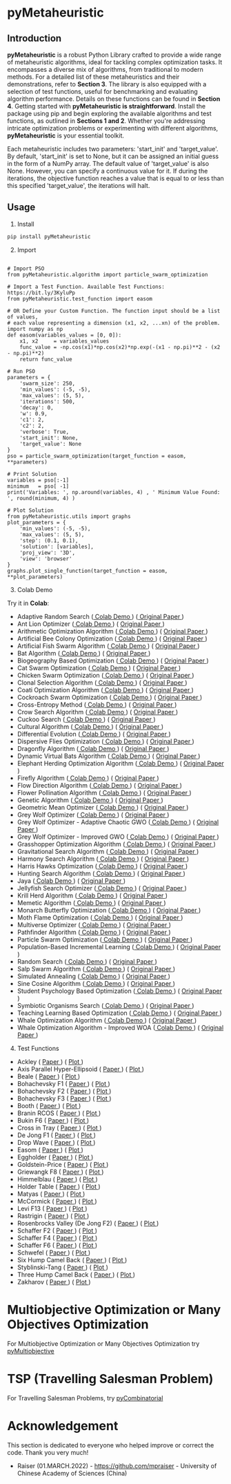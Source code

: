 # pyMetaheuristic

## Introduction

**pyMetaheuristic** is a robust Python Library crafted to provide a wide range of metaheuristic algorithms, ideal for tackling complex optimization tasks. It encompasses a diverse mix of algorithms, from traditional to modern methods. For a detailed list of these metaheuristics and their demonstrations, refer to **Section 3**. The library is also equipped with a selection of test functions, useful for benchmarking and evaluating algorithm performance. Details on these functions can be found in **Section 4**. Getting started with **pyMetaheuristic is straightforward**. Install the package using pip and begin exploring the available algorithms and test functions, as outlined in **Sections 1 and 2**. Whether you're addressing intricate optimization problems or experimenting with different algorithms, **pyMetaheuristic** is your essential toolkit.

Each metaheuristic includes two parameters: 'start_init' and 'target_value'. By default, 'start_init' is set to None, but it can be assigned an initial guess in the form of a NumPy array. The default value of 'target_value' is also None. However, you can specify a continuous value for it. If during the iterations, the objective function reaches a value that is equal to or less than this specified 'target_value', the iterations will halt.

## Usage

1. Install

```bash
pip install pyMetaheuristic
```

2. Import

```py3

# Import PSO
from pyMetaheuristic.algorithm import particle_swarm_optimization

# Import a Test Function. Available Test Functions: https://bit.ly/3KyluPp
from pyMetaheuristic.test_function import easom

# OR Define your Custom Function. The function input should be a list of values, 
# each value representing a dimension (x1, x2, ...xn) of the problem.
import numpy as np
def easom(variables_values = [0, 0]):
    x1, x2     = variables_values
    func_value = -np.cos(x1)*np.cos(x2)*np.exp(-(x1 - np.pi)**2 - (x2 - np.pi)**2)
    return func_value

# Run PSO
parameters = {
    'swarm_size': 250,
    'min_values': (-5, -5),
    'max_values': (5, 5),
    'iterations': 500,
    'decay': 0,
    'w': 0.9,
    'c1': 2,
    'c2': 2,
    'verbose': True,
    'start_init': None,
    'target_value': None
}
pso = particle_swarm_optimization(target_function = easom, **parameters)

# Print Solution
variables = pso[:-1]
minimum   = pso[ -1]
print('Variables: ', np.around(variables, 4) , ' Minimum Value Found: ', round(minimum, 4) )

# Plot Solution
from pyMetaheuristic.utils import graphs
plot_parameters = {
    'min_values': (-5, -5),
    'max_values': (5, 5),
    'step': (0.1, 0.1),
    'solution': [variables],
    'proj_view': '3D',
    'view': 'browser'
}
graphs.plot_single_function(target_function = easom, **plot_parameters)

```

3. Colab Demo

Try it in **Colab**:

- Adaptive Random Search ([ Colab Demo ](https://colab.research.google.com/drive/1PbIjDVGAU75Dgxn6I3bpoWovvYA4RYks?usp=sharing)) ([ Original Paper ](https://citeseerx.ist.psu.edu/viewdoc/download?doi=10.1.1.87.1623&rep=rep1&type=pdf))
- Ant Lion Optimizer ([ Colab Demo ](https://colab.research.google.com/drive/11GWyd-o11nzwjafF37YDbReAJyjV4Zhp?usp=sharing)) ( [ Original Paper ](https://doi.org/10.1016/j.advengsoft.2015.01.010))
- Arithmetic Optimization Algorithm ([ Colab Demo ](https://colab.research.google.com/drive/1AH0B21_fhF4mOV5iR5MJt_JoUslYE_dt?usp=sharing)) ( [ Original Paper ](https://doi.org/10.1016/j.cma.2020.113609))
- Artificial Bee Colony Optimization ([ Colab Demo ](https://colab.research.google.com/drive/1IBouxcnhbNLfCoCV5ueNCq0FZBd9E2gu?usp=sharing)) ( [ Original Paper ](https://abc.erciyes.edu.tr/pub/tr06_2005.pdf))
- Artificial Fish Swarm Algorithm ([ Colab Demo ](https://colab.research.google.com/drive/1OugZdsHhg2HQXMryx4AlH3-RdjjeEKlL?usp=sharing)) ( [ Original Paper ](https://www.sysengi.com/EN/10.12011/1000-6788(2002)11-32))
- Bat Algorithm ([ Colab Demo ](https://colab.research.google.com/drive/1vbUWQ3T8B1XhPrewaFUW9uvCMGmzajk1?usp=sharing)) ( [ Original Paper ](https://arxiv.org/abs/1004.4170))
- Biogeography Based Optimization ([ Colab Demo ](https://colab.research.google.com/drive/1k3wUNl2R486rkxUhTcTum3usc9f585p0?usp=sharing)) ( [ Original Paper ](https://doi.org/10.1109/TEVC.2008.919004))
- Cat Swarm Optimization ([ Colab Demo ](https://colab.research.google.com/drive/16kULfNzZsFayvAf9IYgF-260iWy5x-u4?usp=sharing)) ( [ Original Paper ](https://doi.org/10.1007/978-3-540-36668-3_94))
- Chicken Swarm Optimization ([ Colab Demo ](https://colab.research.google.com/drive/1twWQX1rsZE0zcF36CIdBIvueNH-FfIif?usp=sharing)) ( [ Original Paper ](https://doi.org/10.1007/978-3-319-11857-4_10))
- Clonal Selection Algorithm ([ Colab Demo ](https://colab.research.google.com/drive/1tylsvAX0_MU5gOpDc4wS6v_z5nFEjTM5?usp=sharing)) ( [ Original Paper ](https://www.researchgate.net/publication/2917410_Parallelizing_an_Immune-Inspired_Algorithm_for_Efficient_Pattern_Recognition))
- Coati Optimization Algorithm ([ Colab Demo ](https://colab.research.google.com/drive/1l9AQcQNXX2DElP5c1ISwZtvHeZoZybOD?usp=sharing)) ( [ Original Paper ](https://doi.org/10.1016/j.knosys.2022.110011))
- Cockroach Swarm Optimization ([ Colab Demo ](https://colab.research.google.com/drive/1lrsRWMJhX2Uf-IGObukpZM7t2zr-OPW8?usp=sharing)) ( [ Original Paper ](https://doi.org/10.1109/ICCET.2010.5485993))
- Cross-Entropy Method ([ Colab Demo ](https://colab.research.google.com/drive/1tI1YbjbAV_O9TdXWYfu8aAlvadC7Crm_?usp=sharing)) ( [ Original Paper ](https://doi.org/10.1016/S0377-2217(96)00385-2))
- Crow Search Algorithm ([ Colab Demo ](https://colab.research.google.com/drive/18pFLXYi5s9dMgtA03i5yKeC5WZstDp82?usp=sharing)) ( [ Original Paper ](https://doi.org/10.1016/j.compstruc.2016.03.001))
- Cuckoo Search ([ Colab Demo ](https://colab.research.google.com/drive/1L1STGmVK5IgdjLpEb-o8tuJ0yPCZ65Mt?usp=sharing)) ( [ Original Paper ](https://arxiv.org/abs/1003.1594v1))
- Cultural Algorithm ([ Colab Demo ](https://colab.research.google.com/drive/1X2dIQvL91yQfEzg90UC9mvlE-h0pLc2i?usp=sharing)) ( [ Original Paper ](https://doi.org/10.1142/9789814534116))
- Differential Evolution ([ Colab Demo ](https://colab.research.google.com/drive/1J56NxxplPOty9rjKQoo5TqN6MzmiqfBe?usp=sharing)) ( [ Original Paper ](https://doi.org/10.1023%2FA%3A1008202821328))
- Dispersive Flies Optimization ([ Colab Demo ](https://colab.research.google.com/drive/1Y6eULdzLMnM2QpApdvABotxwG01BusmE?usp=sharing)) ( [ Original Paper ](http://dx.doi.org/10.15439/2014F142))
- Dragonfly Algorithm ([ Colab Demo ](https://colab.research.google.com/drive/19xgEwfzdI-yjFMM3e16PbVF1vX8ohu9c?usp=sharing)) ( [ Original Paper ](https://doi.org/10.1007/s00521-015-1920-1))
- Dynamic Virtual Bats Algorithm ([ Colab Demo ](https://colab.research.google.com/drive/1IKyCxK50he9ghhmyLRrTqf-AcD7kllG_?usp=sharing)) ( [ Original Paper ](https://doi.org/10.1109/INCoS.2014.40))
- Elephant Herding Optimization Algorithm ([ Colab Demo ](https://colab.research.google.com/drive/1wom7cm23VN0N40_23HsoAKktkMy7V3ts?usp=sharing)) ( [ Original Paper ](https://doi.org/10.1109/ISCBI.2015.8))
- Firefly Algorithm ([ Colab Demo ](https://colab.research.google.com/drive/1vjUDRdRKPAGo6fTXAsvF9INJiF-wb6Pe?usp=sharing)) ( [ Original Paper ](https://www.sciencedirect.com/book/9780124167438/nature-inspired-optimization-algorithms))
- Flow Direction Algorithm ([ Colab Demo ](https://colab.research.google.com/drive/1b72tXxS1X8ntCduN5lUn-An1REcJqp48?usp=sharing)) ( [ Original Paper ](https://doi.org/10.1016/j.cie.2021.107224))
- Flower Pollination Algorithm ([ Colab Demo ](https://colab.research.google.com/drive/1U7gTgWwBPOWGyEQGX38nSBnBzb3WWAM1?usp=sharing)) ( [ Original Paper ](https://www.sciencedirect.com/book/9780124167438/nature-inspired-optimization-algorithms))
- Genetic Algorithm ([ Colab Demo ](https://colab.research.google.com/drive/1zY4N9Sf6odAd1hn8Z3SSww403aj2BHhh?usp=sharing)) ( [ Original Paper ](https://ieeexplore.ieee.org/book/6267401))
- Geometric Mean Optimizer ([ Colab Demo ](https://colab.research.google.com/drive/1NLjGeiB90A7Jzf3j7qbMLbLf_9nDqjZH?usp=sharing)) ( [ Original Paper ](https://doi.org/10.1007/s00500-023-08202-z))
- Grey Wolf Optimizer ([ Colab Demo ](https://colab.research.google.com/drive/1EQqLtVs9ghQ9Cu-aFRh13hu5ZdgOf9sc?usp=sharing)) ( [ Original Paper ](https://doi.org/10.1016/j.advengsoft.2013.12.007))
- Grey Wolf Optimizer - Adaptive Chaotic GWO ([ Colab Demo ](https://colab.research.google.com/drive/1a1otr1dTqF-h0dhpEbokx3dNXdmDP_L-?usp=sharing)) ( [ Original Paper ](https://doi.org/10.1007/s42835-023-01621-w))
- Grey Wolf Optimizer - Improved GWO ([ Colab Demo ](https://colab.research.google.com/drive/1Ggu6bd6-FQkLMIrfJynF54b7JBUJaw8Z?usp=sharing)) ( [ Original Paper ](https://doi.org/10.1016/j.eswa.2020.113917))
- Grasshopper Optimization Algorithm ([ Colab Demo ](https://colab.research.google.com/drive/1Mift_Q38gvTkW6eYdkzSS6GpYZKGTwmy?usp=sharing)) ( [ Original Paper ](https://doi.org/10.1016/j.advengsoft.2017.01.004))
- Gravitational Search Algorithm ([ Colab Demo ](https://colab.research.google.com/drive/1swxMC2Lu9nhObGv7UO5v7eTUm9ULz79Z?usp=sharing)) ( [ Original Paper ](https://doi.org/10.1016/j.ins.2009.03.004))
- Harmony Search Algorithm ([ Colab Demo ](https://colab.research.google.com/drive/1msIR83uzO-w7HLijaMS2e_Lt8r3EZqHn?usp=sharing)) ( [ Original Paper ](
https://doi.org/10.1177/003754970107600201))
- Harris Hawks Optimization ([ Colab Demo ](https://colab.research.google.com/drive/1swYF7A0I67zX7NxXRJ1d1k1apeMWX2ix?usp=sharing)) ( [ Original Paper ](https://doi.org/10.1016/j.future.2019.02.028))
- Hunting Search Algorithm ([ Colab Demo ](https://colab.research.google.com/drive/1usqrl2Ljoj9ha7wuShD1JgFlHrAP4K0Z?usp=sharing)) ( [ Original Paper ](https://doi.org/10.1109/ICSCCW.2009.5379451))
- Jaya ([ Colab Demo ](https://colab.research.google.com/drive/1B-1I3izW0R41_gSGjU26OGHSmy5BY4Tr?usp=sharing)) ( [ Original Paper ](http://www.growingscience.com/ijiec/Vol7/IJIEC_2015_32.pdf))
- Jellyfish Search Optimizer ([ Colab Demo ](https://colab.research.google.com/drive/1yKkUozjzzia9W1sa8XJRNhZzFWCkcGl1?usp=sharing)) ( [ Original Paper ]( https://doi.org/10.1016/j.amc.2020.125535))
- Krill Herd Algorithm ([ Colab Demo ](https://colab.research.google.com/drive/1IPQHgHKwR7ELb9EQ--keKmIVrjJLIhZF?usp=sharing)) ( [ Original Paper ](https://doi.org/10.1016/j.asoc.2016.08.041))
- Memetic Algorithm ([ Colab Demo ](https://colab.research.google.com/drive/1ivRQVK8auSmU9jF3H7CYmpKLlxRHHrPd?usp=sharing)) ( [ Original Paper ](https://citeseerx.ist.psu.edu/viewdoc/download?doi=10.1.1.27.9474&rep=rep1&type=pdf))
- Monarch Butterfly Optimization ([ Colab Demo ](https://colab.research.google.com/drive/1-th99S0O93gpRbXcFtj1G3DeYP2iDcGP?usp=sharing)) ( [ Original Paper ](https://doi.org/10.1007/s00521-015-1923-y))
- Moth Flame Optimization ([ Colab Demo ](https://colab.research.google.com/drive/1-parlgNJ6urQGmNLLViGxf65PhuAS3L4?usp=sharing)) ( [ Original Paper ](https://doi.org/10.1016/j.knosys.2015.07.006))
- Multiverse Optimizer ([ Colab Demo ](https://colab.research.google.com/drive/1Qna0EHucTYRt9pCfDFzpk9uuNM9tSNKi?usp=sharing)) ( [ Original Paper ](https://doi.org/10.1007/s00521-015-1870-7))
- Pathfinder Algorithm ([ Colab Demo ](https://colab.research.google.com/drive/1gntm149Ye1v_vr--zzBCej_5D68SyBHG?usp=sharing)) ( [ Original Paper ](https://doi.org/10.1016/j.asoc.2019.03.012))
- Particle Swarm Optimization ([ Colab Demo ](https://colab.research.google.com/drive/1bWAmKTkNKSiSQPUcRdokLQYuhQBOhckZ?usp=sharing)) ( [ Original Paper ](https://doi.org/10.1109/ICNN.1995.488968))
- Population-Based Incremental Learning ([ Colab Demo ](https://colab.research.google.com/drive/1aWaMLOhoX_lC9_9PTHcGc9Huuu1m1hMp?usp=sharing)) ( [ Original Paper ](https://apps.dtic.mil/sti/pdfs/ADA282654.pdf))
- Random Search ([ Colab Demo ](https://colab.research.google.com/drive/1DCi4aiO_ORlRq9MetZcxHyKAywMuFkRO?usp=sharing)) ( [ Original Paper ](https://doi.org/10.1080/01621459.1953.10501200))
- Salp Swarm Algorithm ([ Colab Demo ](https://colab.research.google.com/drive/1Qhkn2NPO5Gavc6ZHW79n_DjmEFeDvOBq?usp=sharing)) ( [ Original Paper ](https://doi.org/10.1016/j.advengsoft.2017.07.002))
- Simulated Annealing ([ Colab Demo ](https://colab.research.google.com/drive/1W6X_kCSGOKEDWIJ-ar25kgWIQAc4U1mA?usp=sharing)) ( [ Original Paper ](https://www.jstor.org/stable/1690046))
- Sine Cosine Algorithm ([ Colab Demo ](https://colab.research.google.com/drive/1WjbCiks_E2s1qw9l9OkZ4mRQPQuWWYzs?usp=sharing)) ( [ Original Paper ](https://doi.org/10.1016/j.knosys.2015.12.022))
- Student Psychology Based Optimization ([ Colab Demo ](https://colab.research.google.com/drive/1T_vFWdPT1qPldVHDTiyMhPiE3YEV9U4j?usp=sharing)) ( [ Original Paper ](https://doi.org/10.1016/j.advengsoft.2020.102804))
- Symbiotic Organisms Search ([ Colab Demo ](https://colab.research.google.com/drive/1mvrvi7Q8S1XHKeLCYtZDma9Q48nBewQB?usp=sharing)) ( [ Original Paper ]())
- Teaching Learning Based Optimization ([ Colab Demo ](https://colab.research.google.com/drive/1ulyyREv0K3xPAtBeUdcKXznTzpKrTyL5?usp=sharing)) ( [ Original Paper ](http://dx.doi.org/10.1016/j.compstruc.2014.03.007))
- Whale Optimization Algorithm ([ Colab Demo ](https://colab.research.google.com/drive/1Nt52dS0AsXm7RHVIt3K0DAaC1i8zKUUC?usp=sharing)) ( [ Original Paper ](https://doi.org/10.1016/j.advengsoft.2016.01.008))
- Whale Optimization Algorithm - Improved WOA ([ Colab Demo ](https://colab.research.google.com/drive/1Nvuz7VEqUfUqNzEm1h2_hGhieSH3vgHY?usp=sharing))  ( [ Original Paper ](https://doi.org/10.1016/j.jcde.2019.02.002))

4. Test Functions

- Ackley ( [ Paper ](https://arxiv.org/pdf/1308.4008.pdf)) ( [ Plot ](https://colab.research.google.com/drive/14avAOSIGInxQpvfiwBKKtKOBHxoW23oG?usp=sharing)) 
- Axis Parallel Hyper-Ellipsoid ( [ Paper ](https://robertmarks.org/Classes/ENGR5358/Papers/functions.pdf)) ( [ Plot ](https://colab.research.google.com/drive/1t0wZbzZRLhpCxnoik6c7IvSPmRjIKLem?usp=sharing))
- Beale ( [ Paper ](https://arxiv.org/pdf/1308.4008.pdf)) ( [ Plot ](https://colab.research.google.com/drive/1AwoAXEtXrIKCkhT1bvFra2Sh9PX_mT46?usp=sharing))
- Bohachevsky F1 ( [ Paper ](https://arxiv.org/pdf/1308.4008.pdf)) ( [ Plot ](https://colab.research.google.com/drive/1UKYZlBkc85RXVx83JCXa9V9PG6qSsQYc?usp=sharing))
- Bohachevsky F2 ( [ Paper ](https://arxiv.org/pdf/1308.4008.pdf)) ( [ Plot ](https://colab.research.google.com/drive/1lvjgOu7ON3Z12RyxKXgpv90YkjPBmfRK?usp=sharing))
- Bohachevsky F3 ( [ Paper ](https://arxiv.org/pdf/1308.4008.pdf)) ( [ Plot ](https://colab.research.google.com/drive/18iMq9-XgiCMCKCEbZmuviFzjbYXIBBmC?usp=sharing))
- Booth ( [ Paper ](https://arxiv.org/pdf/1308.4008.pdf)) ( [ Plot ](https://colab.research.google.com/drive/1q2H0lvQqLuKUT9scURWA4CKqDXLR8tp_?usp=sharing))
- Branin RCOS ( [ Paper ](https://arxiv.org/pdf/1308.4008.pdf)) ( [ Plot ](https://colab.research.google.com/drive/1Zz8xhZRlxgjvF8SzemFWEFfU7DOPecab?usp=sharing))
- Bukin F6 ( [ Paper ](https://arxiv.org/pdf/1308.4008.pdf)) ( [ Plot ](https://colab.research.google.com/drive/1oFRyahRak54c0UFOZ3RwPCYFzYU6vc2g?usp=sharing))
- Cross in Tray ( [ Paper ](https://arxiv.org/pdf/1308.4008.pdf)) ( [ Plot ](https://colab.research.google.com/drive/14wf2skMXUuGCnvOs5TTpWHhofp8t-gMP?usp=sharing))
- De Jong F1 ( [ Paper ](https://robertmarks.org/Classes/ENGR5358/Papers/functions.pdf)) ( [ Plot ](https://colab.research.google.com/drive/1Oiz5VtRYgvioW914IxVLNgjDbWK5cOse?usp=sharing))
- Drop Wave ( [ Paper ](https://robertmarks.org/Classes/ENGR5358/Papers/functions.pdf)) ( [ Plot ](https://colab.research.google.com/drive/1Z7XDYXuKc6rSGGpzZBzAO1G9N6866QyM?usp=sharing))
- Easom ( [ Paper ](https://arxiv.org/pdf/1308.4008.pdf)) ( [ Plot ](https://colab.research.google.com/drive/1AYFtE5H4QtitHgXiAuOQHUmeNShpGlRM?usp=sharing))
- Eggholder ( [ Paper ](https://arxiv.org/pdf/1308.4008.pdf)) ( [ Plot ](https://colab.research.google.com/drive/1nkxsKKyAeXqhDyDUMoRvTike8WagN9QT?usp=sharing))
- Goldstein-Price ( [ Paper ](https://arxiv.org/pdf/1308.4008.pdf)) ( [ Plot ](https://colab.research.google.com/drive/1XIpaYfD5VT_RMgt2c_6APMItxdz-x629?usp=sharing))
- Griewangk F8 ( [ Paper ](https://arxiv.org/pdf/1308.4008.pdf)) ( [ Plot ](https://colab.research.google.com/drive/1sg9W5zwDvNk0s_2ZHHxlME4XXjuBDO1C?usp=sharing))
- Himmelblau ( [ Paper ](https://arxiv.org/pdf/1308.4008.pdf)) ( [ Plot ](https://colab.research.google.com/drive/1K5BEs3iP56YblVkLTtR7ONPH42Ir3TdX?usp=sharing))
- Holder Table ( [ Paper ](https://mpra.ub.uni-muenchen.de/2718/1/MPRA_paper_2718.pdf)) ( [ Plot ](https://colab.research.google.com/drive/1lBAxNnUeBeiSUeQFKg8aNfSUDnRNc-_6?usp=sharing))
- Matyas ( [ Paper ](https://arxiv.org/pdf/1308.4008.pdf)) ( [ Plot ](https://colab.research.google.com/drive/1HeD0EPFAr1psHEuDGZjqIJ3eznP1zasN?usp=sharing))
- McCormick ( [ Paper ](https://arxiv.org/pdf/1308.4008.pdf)) ( [ Plot ](https://colab.research.google.com/drive/1w3FPlw_09mwagLyY6_0eU90IE_9_I1Af?usp=sharing))
- Levi F13 ( [ Paper ](https://mpra.ub.uni-muenchen.de/2718/1/MPRA_paper_2718.pdf)) ( [ Plot ](https://colab.research.google.com/drive/1lFymXZfR9g02eVnJGa_9NvDh6wK5u3FI?usp=sharing))
- Rastrigin ( [ Paper ](https://doi.org/10.1007/978-3-031-14721-0_35)) ( [ Plot ](https://colab.research.google.com/drive/1HNcRovhz9VnH9r98VNCEzfORHkmVGhOy?usp=sharing))
- Rosenbrocks Valley (De Jong F2) ( [ Paper ](https://arxiv.org/pdf/1308.4008.pdf)) ( [ Plot ](https://colab.research.google.com/drive/1OAgEPn98g_3EegI6GpwNSOoGg3gBMlmC?usp=sharing))
- Schaffer F2 ( [ Paper ](https://arxiv.org/pdf/1308.4008.pdf)) ( [ Plot ](https://colab.research.google.com/drive/1wEKPcUg4_GgF5IRvbHpsnIVnwEJg9Mmm?usp=sharing))
- Schaffer F4 ( [ Paper ](https://arxiv.org/pdf/1308.4008.pdf)) ( [ Plot ](https://colab.research.google.com/drive/188bzwrUUozIMrLZsaMaouyc7M1OxzHJH?usp=sharing))
- Schaffer F6 ( [ Paper ](http://dx.doi.org/10.1016/j.cam.2017.04.047)) ( [ Plot ](https://colab.research.google.com/drive/1HYdtuQoo4IgBwa4h7Pr83PcLHhyMJ7AK?usp=sharing))
- Schwefel ( [ Paper ](https://arxiv.org/pdf/1308.4008.pdf)) ( [ Plot ](https://colab.research.google.com/drive/1Ebq_c0HM13tGdpCSCWqHgTpCq0wOOgzV?usp=sharing))
- Six Hump Camel Back ( [ Paper ](https://arxiv.org/pdf/1308.4008.pdf)) ( [ Plot ](https://colab.research.google.com/drive/1pxGLC7W0MGvVjjkuGmYTTayb0EbXrfe_?usp=sharing))
- Styblinski-Tang ( [ Paper ](https://arxiv.org/pdf/1308.4008.pdf)) ( [ Plot ](https://colab.research.google.com/drive/1-90p9zL3oQWxo2VONKNd5cVZX736oyif?usp=sharing))
- Three Hump Camel Back ( [ Paper ](https://arxiv.org/pdf/1308.4008.pdf)) ( [ Plot ](https://colab.research.google.com/drive/1CeZ94mf32Ql5ommM1uWk3bEwOvsEiP2R?usp=sharing))
- Zakharov ( [ Paper ](https://arxiv.org/pdf/1308.4008.pdf)) ( [ Plot ](https://colab.research.google.com/drive/1XmnduTRcIK6aTEeAnSzbbJ8uK9c-KpJi?usp=sharing))

# Multiobjective Optimization or Many Objectives Optimization
For Multiobjective Optimization or Many Objectives Optimization try [pyMultiobjective](https://github.com/Valdecy/pyMultiobjective)

# TSP (Travelling Salesman Problem)
For Travelling Salesman Problems, try [pyCombinatorial](https://github.com/Valdecy/pyCombinatorial)

# Acknowledgement 

This section is dedicated to everyone who helped improve or correct the code. Thank you very much!

* Raiser (01.MARCH.2022) - https://github.com/mpraiser - University of Chinese Academy of Sciences (China)

